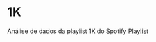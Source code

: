 # 1K
Análise de dados da playlist 1K do Spotify
[Playlist](https://open.spotify.com/playlist/5uxbZX6k1ZWv4Rl7CJMKuD?si=VvBss_8-RwmG9N1hl2pwMg&pt=dba20a9e685797e01f81b71075264be3)
